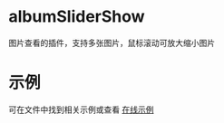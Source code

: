 # albumSliderShow
图片查看的插件，支持多张图片，鼠标滚动可放大缩小图片

# 示例
可在文件中找到相关示例或查看 [在线示例](https://alloyteam.github.io/AlloyViewer/examples/)
